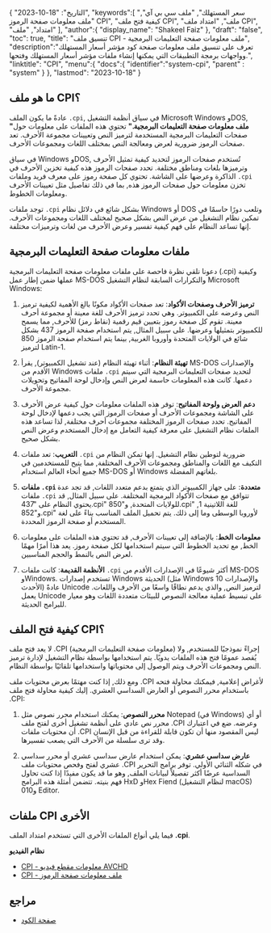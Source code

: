 {
"التاريخ": "18-10-2023",
   "keywords":[
"سعر المستهلك",
"ملف سي بي آي",
"ملف معلومات صفحة الرموز CPI",
"كيفية فتح ملف CPI",
"ملف",
"امتداد ملف CPI",
"امتداد",
"ملف"
],
   "author":{
"display_name": "Shakeel Faiz"
},
"draft": "false",
"toc": true,
"title": "تنسيق ملف CPI - ملف معلومات صفحة التعليمات البرمجية",
   "description":"تعرف على تنسيق ملف معلومات صفحة كود مؤشر أسعار المستهلك وواجهات برمجة التطبيقات التي يمكنها إنشاء ملفات مؤشر أسعار المستهلك وفتحها.",
"linktitle": "CPI",
   "menu":{
      "docs":{
         "identifier":"system-cpi",
"parent" : "system"
}
},
"lastmod": "2023-10-18"
}

## ما هو ملف CPI؟

عادةً ما يكون الملف `.cpi`, في سياق أنظمة التشغيل Microsoft Windows وDOS, **"ملف معلومات صفحة التعليمات البرمجية."** تحتوي هذه الملفات على معلومات حول صفحات التعليمات البرمجية المستخدمة لترميز النص وتعيينات مجموعة الأحرف. تعد صفحات الرموز ضرورية لعرض ومعالجة النص بمختلف اللغات ومجموعات الأحرف.

في سياق Windows وDOS, تُستخدم صفحات الرموز لتحديد كيفية تمثيل الأحرف وترميزها بلغات ومناطق مختلفة. تحدد صفحات الرموز هذه كيفية تخزين الأحرف في الذاكرة وعرضها على الشاشة. تحتوي كل صفحة رموز على معرف فريد وملفات `.cpi` تخزن معلومات حول صفحات الرموز هذه, بما في ذلك تفاصيل مثل تعيينات الأحرف ومعلومات الخطوط.

توجد ملفات `.cpi` بشكل شائع في دلائل نظام Windows أو DOS وتلعب دورًا حاسمًا في تمكين نظام التشغيل من عرض النص بشكل صحيح لمختلف اللغات ومجموعات الأحرف. إنها تساعد النظام على فهم كيفية تفسير وعرض الأحرف من لغات وترميزات مختلفة.

## ملفات معلومات صفحة التعليمات البرمجية

دعونا نلقي نظرة فاحصة على ملفات معلومات صفحة التعليمات البرمجية (.cpi) وكيفية عملها ضمن إطار عمل MS-DOS والتكرارات السابقة لنظام التشغيل Microsoft Windows:

1. **ترميز الأحرف وصفحات الأكواد**: تعد صفحات الأكواد مكونًا بالغ الأهمية لكيفية ترميز النص وعرضه على الكمبيوتر. وهي تحدد ترميز الأحرف للغة معينة أو مجموعة أحرف معينة. تقوم كل صفحة رموز بتعيين قيم رقمية (نقاط رمز) للأحرف, مما يسمح للكمبيوتر بتمثيلها وعرضها. على سبيل المثال, يتم استخدام صفحة الرموز 437 بشكل شائع في الولايات المتحدة وأوروبا الغربية, بينما يتم استخدام صفحة الرموز 850 لترميز Latin-1.
    







2. **تهيئة النظام**: أثناء تهيئة النظام (عند تشغيل الكمبيوتر), يقرأ MS-DOS والإصدارات الأقدم من Windows ملفات `.cpi` لتحديد صفحات التعليمات البرمجية التي سيتم دعمها. كانت هذه المعلومات حاسمة لعرض النص وإدخال لوحة المفاتيح وتحويلات مجموعة الأحرف.
    







3. **دعم العرض ولوحة المفاتيح**: توفر هذه الملفات معلومات حول كيفية عرض الأحرف على الشاشة ومجموعات الأحرف أو صفحات الرموز التي يجب دعمها لإدخال لوحة المفاتيح. تحدد صفحات الرموز المختلفة مجموعات أحرف مختلفة, لذا تساعد هذه الملفات نظام التشغيل على معرفة كيفية التعامل مع إدخال المستخدم وعرض النص بشكل صحيح.
    







4. **التعريب**: تعد ملفات `.cpi` ضرورية لتوطين نظام التشغيل. إنها تمكن النظام من التكيف مع اللغات والمناطق ومجموعات الأحرف المختلفة, مما يتيح للمستخدمين في جميع أنحاء العالم استخدام MS-DOS أو Windows بلغاتهم المفضلة.
    







5. **ملفات `.cpi` متعددة**: على جهاز الكمبيوتر الذي يتمتع بدعم متعدد اللغات, قد تجد عدة ملفات `.cpi` تتوافق مع صفحات الأكواد البرمجية المختلفة. على سبيل المثال, قد يحتوي النظام على "437.cpi" للولايات المتحدة, و"850.cpi" للغة اللاتينية 1, و"852.cpi" لأوروبا الوسطى وما إلى ذلك. يتم تحميل الملف المناسب بناءً على لغة المستخدم أو صفحة الرموز المحددة.
    







6. **معلومات الخط**: بالإضافة إلى تعيينات الأحرف, قد تحتوي هذه الملفات على معلومات الخط, مع تحديد الخطوط التي سيتم استخدامها لكل صفحة رموز. يعد هذا أمرًا مهمًا لعرض النص بالنمط والحجم المناسبين.
    







7. **الأنظمة القديمة**: كانت ملفات `.cpi` أكثر شيوعًا في الإصدارات الأقدم من MS-DOS وWindows. تستخدم إصدارات Windows الحديثة (مثل Windows 10 والإصدارات الأحدث) عادةً Unicode لترميز النص, والذي يدعم نطاقًا واسعًا من الأحرف واللغات. يعمل Unicode على تبسيط عملية معالجة النصوص للبيئات متعددة اللغات وهو معيار للبرامج الحديثة.

## كيفية فتح الملف CPI؟

لا يعد فتح ملف .CPI (معلومات صفحة التعليمات البرمجية) إجراءً نموذجيًا للمستخدم, ولا يُقصد عمومًا فتح هذه الملفات يدويًا. يتم استخدامها بواسطة نظام التشغيل لإدارة ترميز النص ومجموعات الأحرف ويتم الوصول إلى محتوياتها واستخدامها تلقائيًا بواسطة النظام.

ومع ذلك, إذا كنت مهتمًا بعرض محتويات ملف .CPI لأغراض إعلامية, فيمكنك محاولة فتحه باستخدام محرر النصوص أو العارض السداسي العشري. إليك كيفية محاولة فتح ملف .CPI:

1. **محرر النصوص**: يمكنك استخدام محرر نصوص مثل Notepad (في Windows) أو أي محرر نص عادي على أنظمة تشغيل أخرى لفتح ملف .CPI وعرضه. ضع في اعتبارك أن محتويات ملفات .CPI ليس المقصود منها أن تكون قابلة للقراءة من قبل الإنسان وقد ترى سلسلة من الأحرف التي يصعب تفسيرها.
    







2. **عارض سداسي عشري**: يمكن استخدام عارض سداسي عشري أو محرر سداسي عشري لفتح وفحص محتويات ملف .CPI في شكله الثنائي الأولي. توفر برامج التحرير السداسية عرضًا أكثر تفصيلاً لبيانات الملف, وهو ما قد يكون مفيدًا إذا كنت تحاول فهم بنيته. تتضمن أمثلة هذه البرامج HxD وHex Fiend (لنظام التشغيل macOS) و010 Editor.

## ملفات CPI الأخرى

فيما يلي أنواع الملفات الأخرى التي تستخدم امتداد الملف **.cpi**.

**نظام الفيديو**
- [CPI - معلومات مقطع فيديو AVCHD](/ar/video/cpi/)
- [CPI - ملف معلومات صفحة الرموز](/ar/system/cpi/)

## مراجع
* [صفحة الكود](https://en.wikipedia.org/wiki/Code_page)

